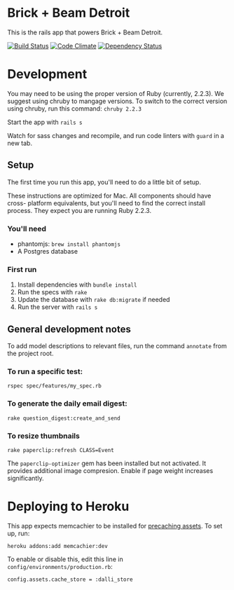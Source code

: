 # Brick + Beam Detroit

This is the rails app that powers Brick + Beam Detroit.

[![Build Status](https://travis-ci.org/hampelm/brickbeam.svg?branch=master)](https://travis-ci.org/hampelm/brickbeam) [![Code Climate](https://codeclimate.com/github/hampelm/brickbeam/badges/gpa.svg)](https://codeclimate.com/github/hampelm/brickbeam) [![Dependency Status](https://gemnasium.com/hampelm/brickbeam.svg)](https://gemnasium.com/hampelm/brickbeam)

# Development

You may need to be using the proper version of Ruby (currently, 2.2.3). We
suggest using chruby to mangage versions. To switch to the correct version using chruby, run this command: `chruby 2.2.3`

Start the app with `rails s`

Watch for sass changes and recompile, and run code linters with `guard` in a new tab.

## Setup

The first time you run this app, you'll need to do a little bit of setup.

These instructions are optimized for Mac. All components should have cross-
platform equivalents, but you'll need to find the correct install process. They expect you are running Ruby 2.2.3.

### You'll need

* phantomjs: `brew install phantomjs`
* A Postgres database

### First run

1. Install dependencies with `bundle install`
2. Run the specs with `rake`
3. Update the database with `rake db:migrate` if needed
4. Run the server with `rails s`

## General development notes

To add model descriptions to relevant files, run the command `annotate` from the
project root.

### To run a specific test:

```
rspec spec/features/my_spec.rb
```

### To generate the daily email digest:

```
rake question_digest:create_and_send
```

### To resize thumbnails

`rake paperclip:refresh CLASS=Event`

The `paperclip-optimizer` gem has been installed but not activated. It provides
additional image compresion. Enable if page weight increases significantly.

# Deploying to Heroku

This app expects memcachier to be installed for [precaching assets](http://blog.alexmaccaw.com/faster-deploys). To set up, run:

```
heroku addons:add memcachier:dev
```

To enable or disable this, edit this line in `config/environments/production.rb`:

```
config.assets.cache_store = :dalli_store
```



